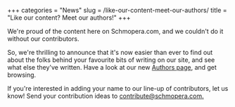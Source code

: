 +++
categories = "News"
slug = /like-our-content-meet-our-authors/
title = "Like our content? Meet our authors!"
+++

We're proud of the content here on Schmopera.com, and we couldn't do it without our contributors.

So, we're thrilling to announce that it's now easier than ever to find out about the folks behind your favourite bits of writing on our site, and see what else they've written. Have a look at our new [Authors page](/authors), and get browsing.

If you're interested in adding your name to our line-up of contributors, let us know! Send your contribution ideas to [contribute@schmopera.com.](mailto:contribute@schmopera.com)
